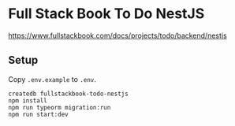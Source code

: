 # Full Stack Book To Do NestJS

https://www.fullstackbook.com/docs/projects/todo/backend/nestjs

## Setup

Copy `.env.example` to `.env`.

```
createdb fullstackbook-todo-nestjs
npm install
npm run typeorm migration:run
npm run start:dev
```
